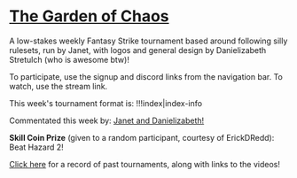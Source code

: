 # [The Garden of Chaos](/)
A low-stakes weekly Fantasy Strike tournament based around following silly rulesets, run by Janet, with logos and general design by Danielizabeth Stretulch (who is awesome btw)!

To participate, use the signup and discord links from the navigation bar. To watch, use the stream link.

This week's tournament format is:
!!!index|index-info

Commentated this week by: [Janet and Danielizabeth!](commentators)

**Skill Coin Prize** (given to a random participant, courtesy of ErickDRedd): Beat Hazard 2!

[Click here](tournaments) for a record of past tournaments, along with links to the videos!
